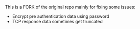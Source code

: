 This is a FORK of the original repo mainly for fixing some issues:

* Encrypt pre authentication data using password
* TCP response data sometimes get truncated
